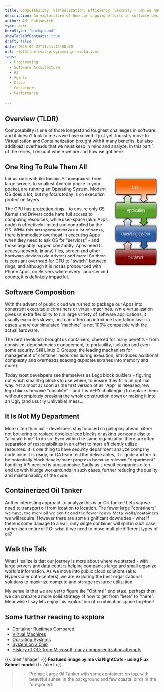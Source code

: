 ```yaml
---
title: Composability, Virtualization, Efficiency, Security - Can we have it all?
description: An exploration of how our ongoing efforts in software design and runtime design somehow still eons away from optimal
author: Adi Rabinovich
type: post
heroStyle: "background"
showTableOfContents: true
draft: false
date: 2025-02-22T11:11:11+00:00
url: /2025/the-next-programming-revolution/
tags:
  - Programming
  - Software Architecture
  - AI
  - Agents
  - Cloud
  - Containers
  - Performance

---
```


## Overview (TLDR)

Composability is one of those longest and toughest challenges in software, and it doesn't look to me as we have solved it just yet. Industry move to Virtualization and Containerization brought with it many benefits, but also additional overheads that we must keep in mind and analyze. In this part 1 of the series, I recount where we are and how we got here.

## One Ring To Rule Them All

<img src="Operating_system_placement.svg.png"
     alt="Operating System Layers Diagram"
     style="float: right; display: inline; margin-left: 10px; margin-bottom: 10px" width="30%" height="300"/>
Let us start with the basics. All computers, from large servers to smallest Android phone in your pocket, are running an Operating System. Modern OS does a lot, but my focus today is on execution protection layers.

The CPU has [protection rings](https://en.wikipedia.org/wiki/Protection_ring) - to ensure only OS Kernel and Drivers code have full access to computing resources, while user-space (aka: Apps code) is effectively limited and controlled by the OS. While this arrangement makes a lot of sense, there is immediate overhead in executing Apps when they need to ask OS for "services" - and those arguably happen constantly. Apps need to access network, (many) files, screen and other hardware devices (via drivers) and more! So there is constant overhead for CPU to "switch" between rings, and although it is not as pronounced with Phone Apps, on Servers where every nano-second counts, it is definitely impactful.

## Software Composition

With the advent of public cloud we rushed to package our Apps into consistent executable containers or virtual-machines. While virtualization gives us extra flexibility to run large variety of software applications, it usually executes slower, and can often can introduce translation layer in cases where our simulated "machine" is not 100% compatible with the actual hardware.

The next revolution brought us containers, cheered for many benefits - from consistent dependencies management, to portability, isolation and even some security. Still Linux C-Groups, the leading mechanism for management of container resources during execution, introduces additional complexity and overheads (loading duplicate libraries into memory and more).

Today most developers see themselves as Lego block builders - figuring out which small/big blocks to use where, to ensure they fit in an optimal way. Yet almost as soon as the first version of an "App" is released, few lego blocks become "obsolete" - and it is VERY challenging to replace them without completely breaking the whole construction down or making it into an Ugly (and usually Unlivable) mess...

## It Is Not My Department

More often than not - developers stay focused on galloping ahead, either not bothering to replace obsolete lego blocks or asking someone else to "allocate time" to do so. Even within the same organization there are often separation of responsibilities in an effort to more efficiently utilize resources. It is one thing to have security department analyze company code once it is ready, or QA team test the deliverables, it is quite another to be potentially block development progress because relevant "department" handling API needed is unresponsive. Sadly as a result companies often end up with kludge workarounds in such cases, further reducing the quality and maintainability of the code.

## Containerized Oil Tanker

Anther interesting approach to analyze this is an Oil Tanker! Lets say we need to transport oil from location to location. The fewer large "containers" we have, the more oil we can fit and the fewer heavy Metal walls/containers we will require. However there are some significant downsides - what if there is some damage to a wall, only single container will spill in such case, rather than entire oil? Or what if we need to move multiple different types of oil?

## Walk the Talk

What I realize is that our journey is more about where we started - with large servers and data centers helping companies large and small organize world's information. As we move into public cloud solutions (aka: Hyperscaler data-centers), we are exploring the best organizational solutions to maximize compute and storage resource utilization.

My sense is that we are yet to figure the "Optimal" end state, perhaps then we can prepare a more solid strategy of how to get from "here" to "there". Meanwhile I say lets enjoy this exploration of combination space together!

## Some further reading to explore

- [Container Runtimes Compared](https://www.wiz.io/academy/container-runtimes)
- [Virtual Machines](https://en.wikipedia.org/wiki/Virtual_machine)
- [Operating Systems](https://en.wikipedia.org/wiki/Operating_system)
- [System on a Chip](https://en.wikipedia.org/wiki/Protection_ring)
- [History of OLE from Microsoft, early componentization attempts](https://en.wikipedia.org/wiki/Object_Linking_and_Embedding)

{{< alert "image" >}}
**Featured image by me via NightCafe - using Flux Schnell model**
{{< /alert >}}
>> Prompt: Large Oil Tanker with some containers on top, with beautiful sunset in the background and few coastal birds in the foreground.
